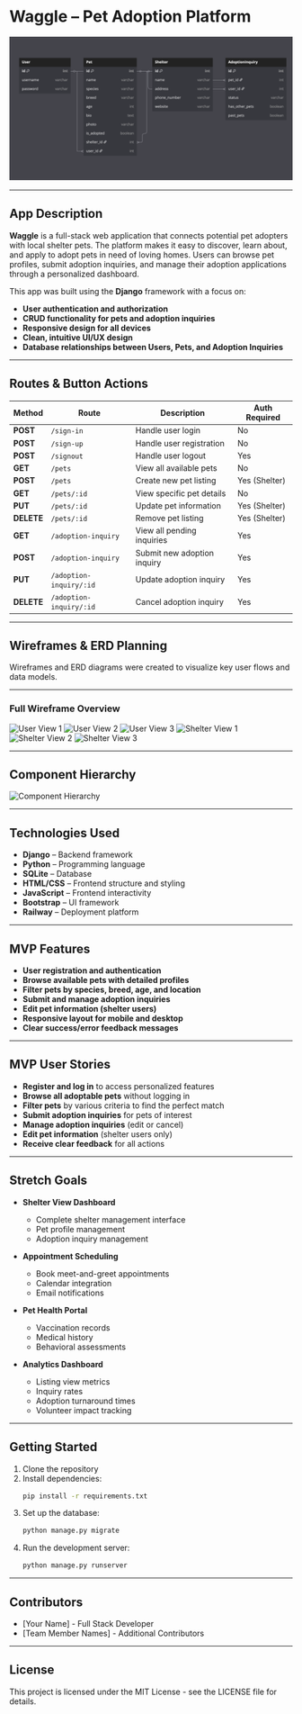 # **Waggle – Pet Adoption Platform**

![App Screenshot](./public/Images/Waggle-ERD.png)

---

## **App Description**

**Waggle** is a full-stack web application that connects potential pet adopters with local shelter pets. The platform makes it easy to discover, learn about, and apply to adopt pets in need of loving homes. Users can browse pet profiles, submit adoption inquiries, and manage their adoption applications through a personalized dashboard.

This app was built using the **Django** framework with a focus on:

- **User authentication and authorization**
- **CRUD functionality for pets and adoption inquiries**
- **Responsive design for all devices**
- **Clean, intuitive UI/UX design**
- **Database relationships between Users, Pets, and Adoption Inquiries**

---

## **Routes & Button Actions**

| **Method** | **Route**                | **Description**                    | **Auth Required** |
|------------|--------------------------|------------------------------------|------------------|
| **POST**   | `/sign-in`              | Handle user login                  | No               |
| **POST**   | `/sign-up`              | Handle user registration           | No               |
| **POST**   | `/signout`              | Handle user logout                 | Yes              |
| **GET**    | `/pets`                 | View all available pets            | No               |
| **POST**   | `/pets`                 | Create new pet listing             | Yes (Shelter)    |
| **GET**    | `/pets/:id`             | View specific pet details          | No               |
| **PUT**    | `/pets/:id`             | Update pet information             | Yes (Shelter)    |
| **DELETE** | `/pets/:id`             | Remove pet listing                 | Yes (Shelter)    |
| **GET**    | `/adoption-inquiry`     | View all pending inquiries         | Yes              |
| **POST**   | `/adoption-inquiry`     | Submit new adoption inquiry        | Yes              |
| **PUT**    | `/adoption-inquiry/:id` | Update adoption inquiry            | Yes              |
| **DELETE** | `/adoption-inquiry/:id` | Cancel adoption inquiry            | Yes              |

---

## **Wireframes & ERD Planning**

Wireframes and ERD diagrams were created to visualize key user flows and data models.

---

### **Full Wireframe Overview**

![User View 1](./public/Images/Wireframe-1.png)
![User View 2](./public/Images/Wireframe-2.png)
![User View 3](./public/Images/Wireframe-3.png)
![Shelter View 1](./public/Images/Wireframe-4.png)
![Shelter View 2](./public/Images/Wireframe-5.png)
![Shelter View 3](./public/Images/Wireframe-6.png)

---

## **Component Hierarchy**

![Component Hierarchy](./public/Images/Component-Hierarchy.png)

---

## **Technologies Used**

- **Django** – Backend framework
- **Python** – Programming language
- **SQLite** – Database
- **HTML/CSS** – Frontend structure and styling
- **JavaScript** – Frontend interactivity
- **Bootstrap** – UI framework
- **Railway** – Deployment platform

---

## **MVP Features**

- **User registration and authentication**
- **Browse available pets with detailed profiles**
- **Filter pets by species, breed, age, and location**
- **Submit and manage adoption inquiries**
- **Edit pet information (shelter users)**
- **Responsive layout for mobile and desktop**
- **Clear success/error feedback messages**

---

## **MVP User Stories**

- **Register and log in** to access personalized features
- **Browse all adoptable pets** without logging in
- **Filter pets** by various criteria to find the perfect match
- **Submit adoption inquiries** for pets of interest
- **Manage adoption inquiries** (edit or cancel)
- **Edit pet information** (shelter users only)
- **Receive clear feedback** for all actions

---

## **Stretch Goals**

- **Shelter View Dashboard**
  - Complete shelter management interface
  - Pet profile management
  - Adoption inquiry management

- **Appointment Scheduling**
  - Book meet-and-greet appointments
  - Calendar integration
  - Email notifications

- **Pet Health Portal**
  - Vaccination records
  - Medical history
  - Behavioral assessments

- **Analytics Dashboard**
  - Listing view metrics
  - Inquiry rates
  - Adoption turnaround times
  - Volunteer impact tracking

---

## **Getting Started**

1. Clone the repository
2. Install dependencies:
   ```bash
   pip install -r requirements.txt
   ```
3. Set up the database:
   ```bash
   python manage.py migrate
   ```
4. Run the development server:
   ```bash
   python manage.py runserver
   ```

---

## **Contributors**

- [Your Name] - Full Stack Developer
- [Team Member Names] - Additional Contributors

---

## **License**

This project is licensed under the MIT License - see the LICENSE file for details. 